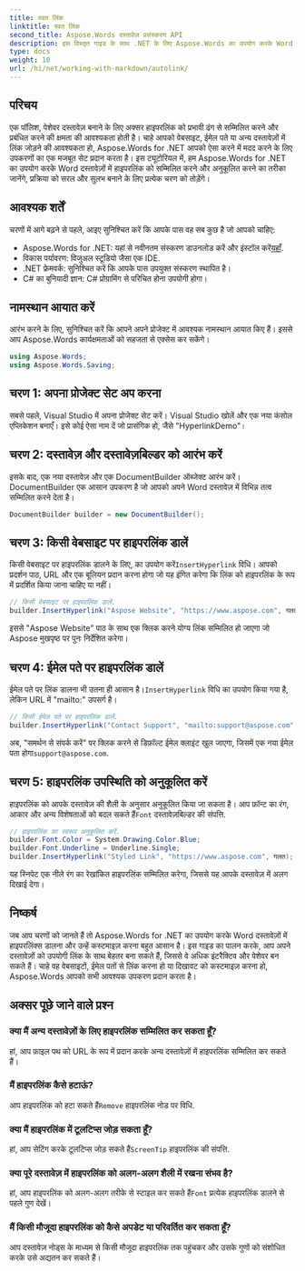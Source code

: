 ```yaml
---
title: स्वत लिंक
linktitle: स्वत लिंक
second_title: Aspose.Words दस्तावेज़ प्रसंस्करण API
description: इस विस्तृत गाइड के साथ .NET के लिए Aspose.Words का उपयोग करके Word दस्तावेज़ों में हाइपरलिंक्स को सम्मिलित और अनुकूलित करना सीखें। अपने दस्तावेज़ों को सहजता से बढ़ाएँ।
type: docs
weight: 10
url: /hi/net/working-with-markdown/autolink/
---
```

## परिचय

एक पॉलिश, पेशेवर दस्तावेज़ बनाने के लिए अक्सर हाइपरलिंक को प्रभावी ढंग से सम्मिलित करने और प्रबंधित करने की क्षमता की आवश्यकता होती है। चाहे आपको वेबसाइट, ईमेल पते या अन्य दस्तावेज़ों में लिंक जोड़ने की आवश्यकता हो, Aspose.Words for .NET आपको ऐसा करने में मदद करने के लिए उपकरणों का एक मजबूत सेट प्रदान करता है। इस ट्यूटोरियल में, हम Aspose.Words for .NET का उपयोग करके Word दस्तावेज़ों में हाइपरलिंक को सम्मिलित करने और अनुकूलित करने का तरीका जानेंगे, प्रक्रिया को सरल और सुलभ बनाने के लिए प्रत्येक चरण को तोड़ेंगे।

## आवश्यक शर्तें

चरणों में आगे बढ़ने से पहले, आइए सुनिश्चित करें कि आपके पास वह सब कुछ है जो आपको चाहिए:

-  Aspose.Words for .NET: यहां से नवीनतम संस्करण डाउनलोड करें और इंस्टॉल करें[यहाँ](https://releases.aspose.com/words/net/).
- विकास पर्यावरण: विजुअल स्टूडियो जैसा एक IDE.
- .NET फ्रेमवर्क: सुनिश्चित करें कि आपके पास उपयुक्त संस्करण स्थापित है।
- C# का बुनियादी ज्ञान: C# प्रोग्रामिंग से परिचित होना उपयोगी होगा।

## नामस्थान आयात करें

आरंभ करने के लिए, सुनिश्चित करें कि आपने अपने प्रोजेक्ट में आवश्यक नामस्थान आयात किए हैं। इससे आप Aspose.Words कार्यक्षमताओं को सहजता से एक्सेस कर सकेंगे।

```csharp
using Aspose.Words;
using Aspose.Words.Saving;
```

## चरण 1: अपना प्रोजेक्ट सेट अप करना

सबसे पहले, Visual Studio में अपना प्रोजेक्ट सेट करें। Visual Studio खोलें और एक नया कंसोल एप्लिकेशन बनाएँ। इसे कोई ऐसा नाम दें जो प्रासंगिक हो, जैसे "HyperlinkDemo"।

## चरण 2: दस्तावेज़ और दस्तावेज़बिल्डर को आरंभ करें

इसके बाद, एक नया दस्तावेज़ और एक DocumentBuilder ऑब्जेक्ट आरंभ करें। DocumentBuilder एक आसान उपकरण है जो आपको अपने Word दस्तावेज़ में विभिन्न तत्व सम्मिलित करने देता है।

```csharp
DocumentBuilder builder = new DocumentBuilder();
```

## चरण 3: किसी वेबसाइट पर हाइपरलिंक डालें

 किसी वेबसाइट पर हाइपरलिंक डालने के लिए, का उपयोग करें`InsertHyperlink` विधि। आपको प्रदर्शन पाठ, URL और एक बूलियन प्रदान करना होगा जो यह इंगित करेगा कि लिंक को हाइपरलिंक के रूप में प्रदर्शित किया जाना चाहिए या नहीं।

```csharp
// किसी वेबसाइट पर हाइपरलिंक डालें.
builder.InsertHyperlink("Aspose Website", "https://www.aspose.com", गलत);
```

इससे "Aspose Website" पाठ के साथ एक क्लिक करने योग्य लिंक सम्मिलित हो जाएगा जो Aspose मुखपृष्ठ पर पुनः निर्देशित करेगा।

## चरण 4: ईमेल पते पर हाइपरलिंक डालें

 ईमेल पते पर लिंक डालना भी उतना ही आसान है।`InsertHyperlink` विधि का उपयोग किया गया है, लेकिन URL में "mailto:" उपसर्ग है।

```csharp
// किसी ईमेल पते पर हाइपरलिंक डालें.
builder.InsertHyperlink("Contact Support", "mailto:support@aspose.com", false);
```

 अब, "समर्थन से संपर्क करें" पर क्लिक करने से डिफ़ॉल्ट ईमेल क्लाइंट खुल जाएगा, जिसमें एक नया ईमेल पता होगा`support@aspose.com`.

## चरण 5: हाइपरलिंक उपस्थिति को अनुकूलित करें

हाइपरलिंक को आपके दस्तावेज़ की शैली के अनुसार अनुकूलित किया जा सकता है। आप फ़ॉन्ट का रंग, आकार और अन्य विशेषताओं को बदल सकते हैं`Font` दस्तावेज़बिल्डर की संपत्ति.

```csharp
// हाइपरलिंक का स्वरूप अनुकूलित करें.
builder.Font.Color = System.Drawing.Color.Blue;
builder.Font.Underline = Underline.Single;
builder.InsertHyperlink("Styled Link", "https://www.aspose.com", गलत);
```

यह स्निपेट एक नीले रंग का रेखांकित हाइपरलिंक सम्मिलित करेगा, जिससे यह आपके दस्तावेज़ में अलग दिखाई देगा।

## निष्कर्ष

जब आप चरणों को जानते हैं तो Aspose.Words for .NET का उपयोग करके Word दस्तावेज़ों में हाइपरलिंक्स डालना और उन्हें कस्टमाइज़ करना बहुत आसान है। इस गाइड का पालन करके, आप अपने दस्तावेज़ों को उपयोगी लिंक के साथ बेहतर बना सकते हैं, जिससे वे अधिक इंटरैक्टिव और पेशेवर बन सकते हैं। चाहे वह वेबसाइटों, ईमेल पतों से लिंक करना हो या दिखावट को कस्टमाइज़ करना हो, Aspose.Words आपको सभी आवश्यक उपकरण प्रदान करता है।

## अक्सर पूछे जाने वाले प्रश्न

### क्या मैं अन्य दस्तावेज़ों के लिए हाइपरलिंक सम्मिलित कर सकता हूँ?
हां, आप फ़ाइल पथ को URL के रूप में प्रदान करके अन्य दस्तावेज़ों में हाइपरलिंक सम्मिलित कर सकते हैं।

### मैं हाइपरलिंक कैसे हटाऊं?
 आप हाइपरलिंक को हटा सकते हैं`Remove` हाइपरलिंक नोड पर विधि.

### क्या मैं हाइपरलिंक में टूलटिप्स जोड़ सकता हूँ?
हां, आप सेटिंग करके टूलटिप्स जोड़ सकते हैं`ScreenTip` हाइपरलिंक की संपत्ति.

### क्या पूरे दस्तावेज़ में हाइपरलिंक को अलग-अलग शैली में रखना संभव है?
 हां, आप हाइपरलिंक को अलग-अलग तरीके से स्टाइल कर सकते हैं`Font` प्रत्येक हाइपरलिंक डालने से पहले गुण देखें।

### मैं किसी मौजूदा हाइपरलिंक को कैसे अपडेट या परिवर्तित कर सकता हूँ?
आप दस्तावेज़ नोड्स के माध्यम से किसी मौजूदा हाइपरलिंक तक पहुंचकर और उसके गुणों को संशोधित करके उसे अद्यतन कर सकते हैं।